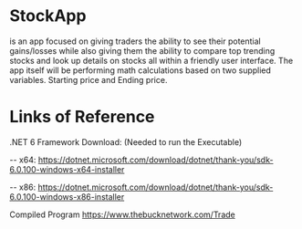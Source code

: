 # StockApp
is an app focused on giving traders the ability to see their potential gains/losses while also giving them the ability to compare top trending stocks and look up details on stocks all within a friendly user interface. The app itself will be performing math calculations based on two supplied variables. Starting price and Ending price. 

# Links of Reference
.NET 6 Framework Download: (Needed to run the Executable)

-- x64: https://dotnet.microsoft.com/download/dotnet/thank-you/sdk-6.0.100-windows-x64-installer

-- x86: https://dotnet.microsoft.com/download/dotnet/thank-you/sdk-6.0.100-windows-x86-installer

Compiled Program
https://www.thebucknetwork.com/Trade
